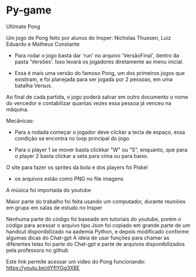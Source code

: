 # Py-game
Ultimate Pong

Um jogo de Pong feito por alunos do Insper: Nicholas Thuesen, Luiz Eduardo e Matheus Constante 

 - Para rodar o jogo basta dar 'run' no arquivo 'VersãoFinal', dentro da pasta 'Versôes'. Isso levará os jogadores diretamente ao menu inicial.

 - Essa é mais uma versão do famoso Pong, um dos primeiros jogos que existiram, e foi planejada para ser jogada por 2 pessoas, em uma batalha Versus.

Ao final de cada partida, o jogo poderá salvar em outro documento o nome do vencedor e contabilizar quantas vezes essa pessoa já venceu na máquina.

Mecânicas:

 - Para a rodada começar o jogador deve clickar a tecla de espaço, essa condição se encontra no loop principal do jogo.

 - Para o player 1 se mover basta clickkar "W" ou "S", enquanto, que para o player 2 basta clickar a seta para cima ou para baixo.

O site para fazer os sprites da bola e dos players foi Piskel
 - os arquivos estão como PNG no file imagens

A música foi importada do youtube

Maior parte do trabalho foi feita usando um computador, durante reuniões em grupo em salas de estudo no Insper

Nenhuma parte do código foi baseado em tutoriais do youtube, porém o código para acessar o arquivo tipo Json foi copiado em grande parte de um handout disponibilizado na aademia Python, e depois modificado conforme algumas dicas do Chat-gpt
A ideia de usar funções para chamar as diferentes telas foi parte do Chat-gpt e parte de arquivos disponibilizados pela professora no github 


Este link permite acessar um video do Pong funcionando:
https://youtu.be/dYfIYGg3X8E